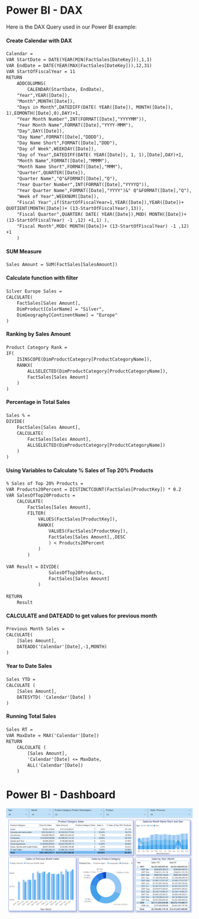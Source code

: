 # Power BI - DAX
Here is the DAX Query used in our Power BI example:

#### Create Calendar with DAX
```
Calendar = 
VAR StartDate = DATE(YEAR(MIN(FactSales[DateKey])),1,1)
VAR EndDate = DATE(YEAR(MAX(FactSales[DateKey])),12,31)
VAR StartOfFiscalYear = 11
RETURN
    ADDCOLUMNS(
        CALENDAR(StartDate, EndDate),
    "Year",YEAR([Date]),
    "Month",MONTH([Date]),
    "Days in Month",DATEDIFF(DATE( YEAR([Date]), MONTH([Date]), 1),EOMONTH([Date],0),DAY)+1,
    "Year Month Number",INT(FORMAT([Date],"YYYYMM")),
    "Year Month Name",FORMAT([Date],"YYYY-MMM"),
    "Day",DAY([Date]),
    "Day Name",FORMAT([Date],"DDDD"),
    "Day Name Short",FORMAT([Date],"DDD"),
    "Day of Week",WEEKDAY([Date]),
    "Day of Year",DATEDIFF(DATE( YEAR([Date]), 1, 1),[Date],DAY)+1,
    "Month Name",FORMAT([Date],"MMMM"),
    "Month Name Short",FORMAT([Date],"MMM"),
    "Quarter",QUARTER([Date]),
    "Quarter Name","Q"&FORMAT([Date],"Q"),
    "Year Quarter Number",INT(FORMAT([Date],"YYYYQ")),
    "Year Quarter Name",FORMAT([Date],"YYYY")&" Q"&FORMAT([Date],"Q"),
    "Week of Year",WEEKNUM([Date]),
    "Fiscal Year",if(StartOfFiscalYear=1,YEAR([Date]),YEAR([Date])+ QUOTIENT(MONTH([Date])+ (13-StartOfFiscalYear),13)),
    "Fiscal Quarter",QUARTER( DATE( YEAR([Date]),MOD( MONTH([Date])+ (13-StartOfFiscalYear) -1 ,12) +1,1) ),
    "Fiscal Month",MOD( MONTH([Date])+ (13-StartOfFiscalYear) -1 ,12) +1
    )
```

#### SUM Measure
```
Sales Amount = SUM(FactSales[SalesAmount])
```

#### Calculate function with filter
```
Silver Europe Sales = 
CALCULATE(
    FactSales[Sales Amount],
    DimProduct[ColorName] = "Silver",
    DimGeography[ContinentName] = "Europe"
)
```

#### Ranking by Sales Amount
```
Product Category Rank = 
IF(
    ISINSCOPE(DimProductCategory[ProductCategoryName]),
    RANKX(
        ALLSELECTED(DimProductCategory[ProductCategoryName]),
        FactSales[Sales Amount]
    )
)
```

#### Percentage in Total Sales
```
Sales % = 
DIVIDE(
    FactSales[Sales Amount],
    CALCULATE(
        FactSales[Sales Amount],
        ALLSELECTED(DimProductCategory[ProductCategoryName])
    )
)
```

#### Using Variables to Calculate % Sales of Top 20% Products
```
% Sales of Top 20% Products = 
VAR Products20Percent = DISTINCTCOUNT(FactSales[ProductKey]) * 0.2
VAR SalesOfTop20Products = 
    CALCULATE(
        FactSales[Sales Amount],
        FILTER(
            VALUES(FactSales[ProductKey]),
            RANKX(
                VALUES(FactSales[ProductKey]), 
                FactSales[Sales Amount],,DESC
                ) < Products20Percent
            )
        )

VAR Result = DIVIDE(
                SalesOfTop20Products,
                FactSales[Sales Amount]
            )

RETURN
    Result
```

#### CALCULATE and DATEADD to get values for previous month
```
Previous Month Sales = 
CALCULATE(
    [Sales Amount],
    DATEADD('Calendar'[Date],-1,MONTH)
)
```

#### Year to Date Sales
```
Sales YTD = 
CALCULATE (
    [Sales Amount],
    DATESYTD( 'Calendar'[Date] )
)
```

#### Running Total Sales
```
Sales RT = 
VAR MaxDate = MAX('Calendar'[Date])
RETURN
    CALCULATE (
        [Sales Amount],
        'Calendar'[Date] <= MaxDate,
        ALL('Calendar'[Date])
    )
```

# Power BI - Dashboard

<img src="Dashboard.png" alt="Contosodb Dashboard" title="Contosodb Dashboard">

